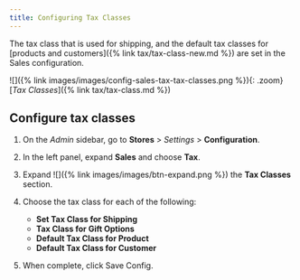 ```yaml
---
title: Configuring Tax Classes
---
```


The tax class that is used for shipping, and the default tax classes for [products and customers]({% link tax/tax-class-new.md %}) are set in the Sales configuration.

![]({% link images/images/config-sales-tax-tax-classes.png %}){: .zoom}
[_Tax Classes_]({% link tax/tax-class.md %})

## Configure tax classes

1. On the _Admin_ sidebar, go to **Stores** > _Settings_ > **Configuration**.

1. In the left panel, expand **Sales** and choose **Tax**.

1. Expand ![]({% link images/images/btn-expand.png %}) the **Tax Classes** section.

1. Choose the tax class for each of the following:

    - **Set Tax Class for Shipping**
    - **Tax Class for Gift Options**
    - **Default Tax Class for Product**
    - **Default Tax Class for Customer**

1. When complete, click <span class="btn">Save Config</span>.
